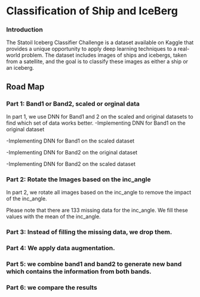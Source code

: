 # Classification of Ship and IceBerg
### Introduction
The Statoil Iceberg Classifier Challenge is a dataset available on Kaggle that provides a unique opportunity to apply deep learning techniques to a real-world problem. The dataset includes images of ships and icebergs, taken from a satellite, and the goal is to classify these images as either a ship or an iceberg.

## Road Map
### Part 1: Band1 or Band2, scaled or orginal data
In part 1, we use DNN for Band1 and 2 on the scaled and original datasets to find which set of data works better.
-Implementing DNN for Band1 on the original dataset

-Implementing DNN for Band1 on the scaled dataset

-Implementing DNN for Band2 on the original dataset

-Implementing DNN for Band2 on the scaled dataset

### Part 2: Rotate the Images based on the inc_angle
In part 2, we rotate all images based on the inc_angle to remove the impact of the inc_angle.

Please note that there are 133 missing data for the inc_angle. We fill these values with the mean of the inc_angle.

### Part 3: Instead of filling the missing data, we drop them.

### Part 4: We apply data augmentation.

### Part 5: we combine band1 and band2 to generate new band which contains the information from both bands.

### Part 6: we compare the results

